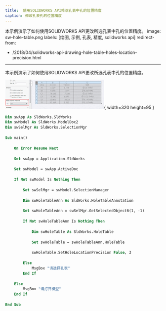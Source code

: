 ```yaml
---
title:  使用SOLIDWORKS API修改孔表中孔的位置精度
caption: 修改孔表孔的位置精度
---
```

 本示例演示了如何使用SOLIDWORKS API更改所选孔表中孔的位置精度。
image: sw-hole-table.png
labels: [绘图, 示例, 孔表, 精度, solidworks api]
redirect-from:
  - /2018/04/solidworks-api-drawing-hole-table-holes-location-precision.html
---

本示例演示了如何使用SOLIDWORKS API更改所选孔表中孔的位置精度。

![孔表](sw-hole-table.png){ width=320 height=95 }

``` vb
Dim swApp As SldWorks.SldWorks
Dim swModel As SldWorks.ModelDoc2
Dim swSelMgr As SldWorks.SelectionMgr

Sub main()
    
    On Error Resume Next
    
    Set swApp = Application.SldWorks
    
    Set swModel = swApp.ActiveDoc
    
    If Not swModel Is Nothing Then
    
        Set swSelMgr = swModel.SelectionManager
        
        Dim swHoleTableAnn As SldWorks.HoleTableAnnotation

        Set swHoleTableAnn = swSelMgr.GetSelectedObject6(1, -1)
        
        If Not swHoleTableAnn Is Nothing Then
                        
            Dim swHoleTable As SldWorks.HoleTable
            
            Set swHoleTable = swHoleTableAnn.HoleTable
                
            swHoleTable.SetHoleLocationPrecision False, 3
                
        Else
            MsgBox "请选择孔表"
        End If
        
    Else
        MsgBox "请打开模型"
    End If
    
End Sub
```

